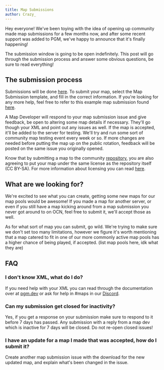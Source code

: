```yaml
---
title: Map Submissions
author: Crazy_
---
```


Hey everyone! We've been toying with the idea of opening up community made map submissions for a few months now, and after some recent support was added to PGM, we've happy to announce that it's finally happening!

The submission window is going to be open indefinitely. This post will go through the submission process and answer some obvious questions, be sure to read everything! 

## The submission process

Submissions will be done [here](https://github.com/OvercastCommunity/CommunityMaps/issues/new/choose). To submit your map, select the Map Submission template, and fill in the correct information. If you're looking for any more help, feel free to refer to this example map submission found [here](https://github.com/OvercastCommunity/CommunityMaps/issues/1).

A Map Developer will respond to your map submission issue and give feedback, be open to altering some map details if necessary. They'll go though your XML and point out any issues as well. If the map is accepted, it'll be added to the server for testing. We'll try and run some sort of community map testing event every week or so. If more changes are needed before putting the map up on the public rotation, feedback will be posted on the same issue you originally opened.

Know that by submitting a map to the community [repository](https://github.com/OvercastCommunity/CommunityMaps), you are also agreeing to put your map under the same license as the repository itself (CC BY-SA). For more information about licensing you can read [here](https://github.com/OvercastCommunity/CommunityMaps/blob/master/README.md).

## What are we looking for?

We're excited to see what you can create, getting some new maps for our map pools would be awesome! If you made a map for another server, or even if you still have a map kicking around from a map submission you never got around to on OCN, feel free to submit it, we'll accept those as well.

As for what sort of map you can submit, go wild. We're trying to make sure we don't set too many limitations, however we figure it's worth mentioning that a map catered to fit in one of our more commonly active map pools has a higher chance of being played, if accepted. (list map pools here, idk what they are)

## FAQ

### I don't know XML, what do I do?

If you need help with your XML you can read through the documentation over at [pgm.dev](https://pgm.dev) or ask for help in #maps in our [Discord](https://discord.gg/occ).

### Can my submission get closed for inactivity?

Yes, if you get a response on your submission make sure to respond to it before 7 days has passed. Any submission with a reply from a map dev which is inactive for 7 days will be closed. Do not re-open closed issues!

### I have an update for a map I made that was accepted, how do I submit it?

Create another map submission issue with the download for the new updated map, and explain what's been changed in the issue.